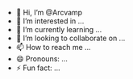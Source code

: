 - 👋 Hi, I’m @Arcvamp
- 👀 I’m interested in ...
- 🌱 I’m currently learning ...
- 💞️ I’m looking to collaborate on ...
- 📫 How to reach me ...
- 😄 Pronouns: ...
- ⚡ Fun fact: ...

<!---
Arcvamp/Arcvamp is a ✨ special ✨ repository because its `README.md` (this file) appears on your GitHub profile.
You can click the Preview link to take a look at your changes.
--->
